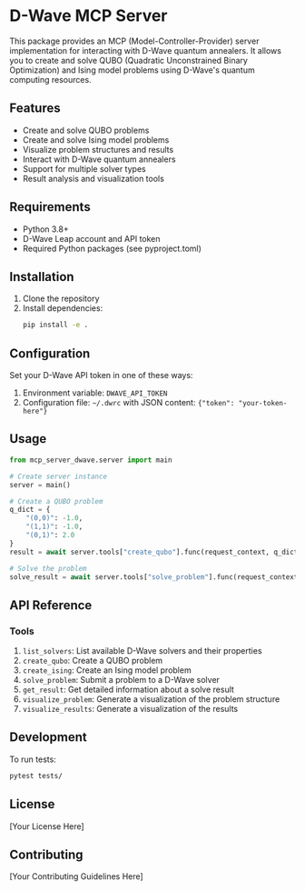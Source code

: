 # D-Wave MCP Server

This package provides an MCP (Model-Controller-Provider) server implementation for interacting with D-Wave quantum annealers. It allows you to create and solve QUBO (Quadratic Unconstrained Binary Optimization) and Ising model problems using D-Wave's quantum computing resources.

## Features

- Create and solve QUBO problems
- Create and solve Ising model problems
- Visualize problem structures and results
- Interact with D-Wave quantum annealers
- Support for multiple solver types
- Result analysis and visualization tools

## Requirements

- Python 3.8+
- D-Wave Leap account and API token
- Required Python packages (see pyproject.toml)

## Installation

1. Clone the repository
2. Install dependencies:
   ```bash
   pip install -e .
   ```

## Configuration

Set your D-Wave API token in one of these ways:
1. Environment variable: `DWAVE_API_TOKEN`
2. Configuration file: `~/.dwrc` with JSON content: `{"token": "your-token-here"}`

## Usage

```python
from mcp_server_dwave.server import main

# Create server instance
server = main()

# Create a QUBO problem
q_dict = {
    "(0,0)": -1.0,
    "(1,1)": -1.0,
    "(0,1)": 2.0
}
result = await server.tools["create_qubo"].func(request_context, q_dict)

# Solve the problem
solve_result = await server.tools["solve_problem"].func(request_context, result["problem_id"])
```

## API Reference

### Tools

1. `list_solvers`: List available D-Wave solvers and their properties
2. `create_qubo`: Create a QUBO problem
3. `create_ising`: Create an Ising model problem
4. `solve_problem`: Submit a problem to a D-Wave solver
5. `get_result`: Get detailed information about a solve result
6. `visualize_problem`: Generate a visualization of the problem structure
7. `visualize_results`: Generate a visualization of the results

## Development

To run tests:
```bash
pytest tests/
```

## License

[Your License Here]

## Contributing

[Your Contributing Guidelines Here] 